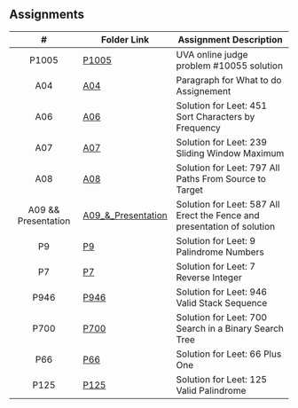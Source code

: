 ##  Assignments

|   #   | Folder Link | Assignment Description |
| :---: | ----------- | ---------------------- |
| P1005 | [P1005](https://github.com/Jarette/4883-Prog-Tech/tree/main/Assignments/P10055)| UVA online judge problem #10055 solution|
| A04   | [A04](https://github.com/Jarette/4883-Prog-Tech/tree/main/Assignments/A04)| Paragraph for What to do Assignement|
| A06  | [A06](https://github.com/Jarette/4883-Prog-Tech/tree/main/Assignments/A06)| Solution for Leet: 451 Sort Characters by Frequency|
| A07  | [A07](https://github.com/Jarette/4883-Prog-Tech/tree/main/Assignments/A07)| Solution for Leet: 239  Sliding Window Maximum|
| A08  | [A08](https://github.com/Jarette/4883-Prog-Tech/tree/main/Assignments/A08)| Solution for Leet: 797  All Paths From Source to Target|
| A09 && Presentation  | [A09_&_Presentation](https://github.com/Jarette/4883-Prog-Tech/tree/main/Assignments/A09%20%26%20Presentation)| Solution for Leet: 587  All Erect the Fence and presentation of solution|
| P9  | [P9](https://github.com/Jarette/4883-Prog-Tech/tree/main/Assignments/P9)| Solution for Leet: 9 Palindrome Numbers|
| P7  | [P7](https://github.com/Jarette/4883-Prog-Tech/tree/main/Assignments/P7)| Solution for Leet: 7 Reverse Integer|
| P946  | [P946](https://github.com/Jarette/4883-Prog-Tech/tree/main/Assignments/P946)| Solution for Leet: 946 Valid Stack Sequence|
| P700  | [P700](https://github.com/Jarette/4883-Prog-Tech/tree/main/Assignments/P700)| Solution for Leet: 700 Search in a Binary Search Tree|
| P66  | [P66](https://github.com/Jarette/4883-Prog-Tech/tree/main/Assignments/P66)| Solution for Leet: 66  Plus One|
| P125  | [P125](https://github.com/Jarette/4883-Prog-Tech/tree/main/Assignments/P125)| Solution for Leet: 125 Valid Palindrome|

